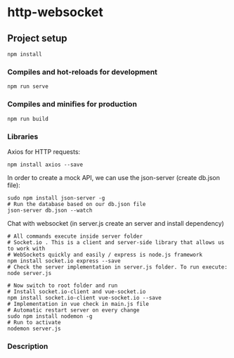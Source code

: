 # http-websocket

## Project setup

```
npm install
```

### Compiles and hot-reloads for development

```
npm run serve
```

### Compiles and minifies for production

```
npm run build
```

### Libraries

Axios for HTTP requests:

```console
npm install axios --save
```

In order to create a mock API, we can use the json-server (create db.json file):

```console
sudo npm install json-server -g
# Run the database based on our db.json file
json-server db.json --watch
```

Chat with websocket (in server.js create an server and install dependency)

```console
# All commands execute inside server folder
# Socket.io . This is a client and server-side library that allows us to work with
# WebSockets quickly and easily / express is node.js framework
npm install socket.io express --save
# Check the server implementation in server.js folder. To run execute:
node server.js

# Now switch to root folder and run
# Install socket.io-client and vue-socket.io
npm install socket.io-client vue-socket.io --save
# Implementation in vue check in main.js file
# Automatic restart server on every change
sudo npm install nodemon -g
# Run to activate
nodemon server.js
```

### Description

